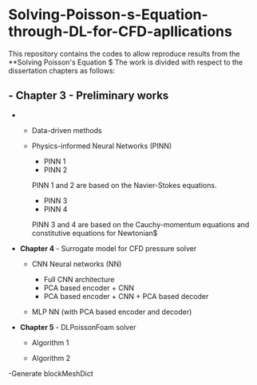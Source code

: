 # Solving-Poisson-s-Equation-through-DL-for-CFD-apllications

This repository contains the codes to allow reproduce results from the **Solving Poisson's Equation $
The work is divided with respect to the dissertation chapters as follows:

## - **Chapter 3** - Preliminary works
- 
  - Data-driven methods

  - Physics-informed Neural Networks (PINN)

    - PINN 1
    - PINN 2

    PINN 1 and 2 are based on the Navier-Stokes equations.

    - PINN 3
    - PINN 4

    PINN 3 and 4 are based on the Cauchy-momentum equations and constitutive equations for Newtonian$

- **Chapter 4** - Surrogate model for CFD pressure solver

  - CNN Neural networks (NN)
    - Full CNN architecture
    - PCA based encoder + CNN
    - PCA based encoder + CNN + PCA based decoder

  - MLP NN (with PCA based encoder and decoder)

- **Chapter 5** - DLPoissonFoam solver

  - Algorithm 1


  - Algorithm 2

-Generate blockMeshDict

